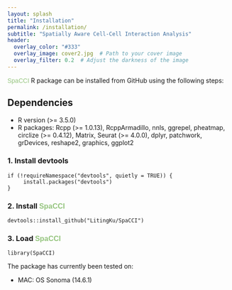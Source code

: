 ```yaml
---
layout: splash
title: "Installation"
permalink: /installation/
subtitle: "Spatially Aware Cell-Cell Interaction Analysis"
header:
  overlay_color: "#333"
  overlay_image: cover2.jpg  # Path to your cover image
  overlay_filter: 0.2  # Adjust the darkness of the image
---
```


<span style="font-family: 'ABeeZee', sans-serif; color: #94C47D;">SpaCCI</span> R package can be installed from GitHub using the following steps:

## Dependencies

- R version (>= 3.5.0)
- R packages: Rcpp (>= 1.0.13), RcppArmadillo, nnls, ggrepel, pheatmap, circlize (>= 0.4.12), Matrix, Seurat (>= 4.0.0), dplyr, patchwork, grDevices, reshape2, graphics, ggplot2


### 1. Install devtools

    if (!requireNamespace("devtools", quietly = TRUE)) {
         install.packages("devtools")
    }



### 2. Install <span style="font-family: 'ABeeZee', sans-serif; color: #94C47D;">SpaCCI</span> 

    devtools::install_github("LitingKu/SpaCCI")
    

### 3. Load <span style="font-family: 'ABeeZee', sans-serif; color: #94C47D;">SpaCCI</span>    

    library(SpaCCI)


The package has currently been tested on:
- MAC: OS Sonoma (14.6.1)







